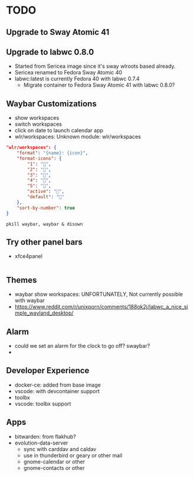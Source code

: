 # TODO

## Upgrade to Sway Atomic 41

## Upgrade to labwc 0.8.0
* Started from Sericea image since it's sway wlroots based already.
* Sericea renamed to Fedora Sway Atomic 40
* labwc:latest is currently Fedora 40 with labwc 0.7.4 
  * Migrate container to Fedora Sway Atomic 41 with labwc 0.8.0?

## Waybar Customizations
* show workspaces
* switch workspaces
* click on date to launch calendar app
* wlr/workspaces: Unknown module: wlr/workspaces

```json
"wlr/workspaces": {
	"format": "{name}: {icon}",
	"format-icons": {
		"1": "",
		"2": "",
		"3": "",
		"4": "",
		"5": "",
		"active": "",
		"default": ""
	},
	"sort-by-number": true
}
```

```
pkill waybar, waybar & disown
```

## Try other panel bars
* xfce4panel
```
```


## Themes
* waybar show workspaces: UNFORTUNATELY, Not currently possible with waybar
* https://www.reddit.com/r/unixporn/comments/188ok2j/labwc_a_nice_simple_wayland_desktop/

## 

## Alarm
* could we set an alarm for the clock to go off? swaybar?
* 

## Developer Experience
* docker-ce: added from base image
* vscode: with devcontainer support
* toolbx
* vscode: toolbx support

## Apps
* bitwarden: from flakhub?
* evolution-data-server
  * sync with carddav and caldav
  * use in thunderbird or geary or other mail
  * gnome-calendar or other
  * gnome-contacts or other